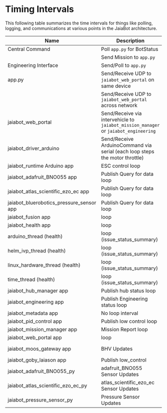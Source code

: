 # Timing Intervals

This following table summarizes the time intervals for things like polling, logging, and communications at various points in the JaiaBot architecture.

| Name                                   | Description                                                                     | Timing                    | Path                                                                              |
|----------------------------------------|---------------------------------------------------------------------------------|---------------------------|-----------------------------------------------------------------------------------|
| Central Command                        | Poll `app.py` for BotStatus                                                     | 0.5 s interval            | src/web/central_command/client/components/CentralCommand.jsx                     |
|                                        | Send Mission to `app.py`                                                        | ASAP                      |                                                                                   |
| Engineering Interface                  | Send/Poll to `app.py`                                                           | 0.1 s interval            | src/web/engineering/script.js                                                   |
| app.py                                 | Send/Receive UDP to `jaiabot_web_portal` on same device                         | "Instantly"               | src/web/server/app.py                                                             |
|                                        | Send/Receive UDP to `jaiabot_web_portal` across network                         | Depends on network latency|                                                                                   |
| jaiabot_web_portal                     | Send/Receive via intervehicle to `jaiabot_mission_manager` or `jaiabot_engineering`| Depends on XBee radio latency| src/bin/                                                                        |
| jaiabot_driver_arduino                 | Send/Receive ArduinoCommand via serial (each loop steps the motor throttle)     | 0.1 s loop interval       | src/bin/drivers/arduino/app.cpp                                                  |
| jaiabot_runtime Arduino app            | ESC control loop                                                                | 0.1 s loop interval       | src/arduino/jaiabot_runtime/jaiabot_runtime.ino                                    |
| jaiabot_adafruit_BNO055 app            | Publish Query for data loop                                                     | 0.1 s loop interval       | src/bin/drivers/adafruit_BNO055/app.cpp                                           |
| jaiabot_atlas_scientific_ezo_ec app    | Publish Query for data loop                                                     | 0.1 s loop interval       | src/bin/drivers/atlas_scientific_ezo_ec/app.cpp                                   |
| jaiabot_bluerobotics_pressure_sensor app| Publish Query for data loop                                                    | 0.1 s loop interval       | src/bin/drivers/bluerobotics_pressure_sensor/app.cpp                              |
| jaiabot_fusion app                     | loop                                                                            | 0.2 s loop interval       | src/bin/fusion/fusion.cpp                                                         |
| jaiabot_health app                     | loop                                                                            | 1 s loop interval         | src/bin/health/app.cpp                                                             |
| arduino_thread (health)                | loop (issue_status_summary)                                                     | 15 s loop interval        | src/bin/health/arduino_thread.cpp                                                 |
| helm_ivp_thread (health)               | loop (issue_status_summary)                                                     | 15 s loop interval        | src/bin/health/helm_ivp_thread.cpp                                                 |
| linux_hardware_thread (health)         | loop (issue_status_summary)                                                     | 60 s loop interval        | src/bin/health/linux_hardware_thread.cpp                                           |
| time_thread (health)                   | loop (issue_status_summary)                                                     | 60 s loop interval        | src/bin/health/time_thread.cpp                                                     |
| jaiabot_hub_manager app                | Publish hub status loop                                                         | 1 s loop interval       | src/bin/hub_manager/hub_manager.cpp                                                 |
| jaiabot_engineering app                | Publish Engineering status loop                                                 | 1 s loop interval         | src/bin/jaiabot_engineering/app.cpp                                                 |
| jaiabot_metadata app                   | No loop interval                                                                | No loop interval           | src/bin/jaiabot_metadata/app.cpp                                                    |
| jaiabot_pid_control app                   | Publish low control loop                                                            | 0.1 s loop interval                             | src/bin/jaiabot_pid_control/app.cpp
| jaiabot_mission_manager app            | Mission Report loop                                                             | 1 s loop interval         | src/bin/mission_manager/app.cpp                                                    |
| jaiabot_web_portal app                 | loop                                                                            | 2 s loop interval         | src/bin/web_portal/app.cpp                                                         |
| jaiabot_moos_gateway app               | BHV Updates                                                                     | Depends goby::moos::FrontSeatTranslation| src/lib/jaiabot_moos_gateway/app.cpp                                               |
| jaiabot_goby_laiason app               | Publish low_control                                                             | 0.05 s loop interval      | src/lib/laiason/laiason_jaiabot.cpp                                                |
| jaiabot_adafruit_BNO055_py             | adafruit_BNO055 Sensor Updates                                                  | Depends jaiabot_adafruit_BNO055 | src/python/adafruit_BNO055/jaiabot_imu.py                                          |
| jaiabot_atlas_scientific_ezo_ec_py     | atlas_scientific_ezo_ec Sensor Updates                                          | Depends jaiabot_atlas_scientific_ezo_ec | src/python/atlas_scientific_ezo_ec/jaiabot_as-ezo-ec.py                             |
| jaiabot_pressure_sensor_py             | Pressure Sensor Updates                                                         | Depends jaiabot_bluerobotics_pressure_sensor | src/python/pressure_sensor/jaiabot_pressure_sensor.py                              |
